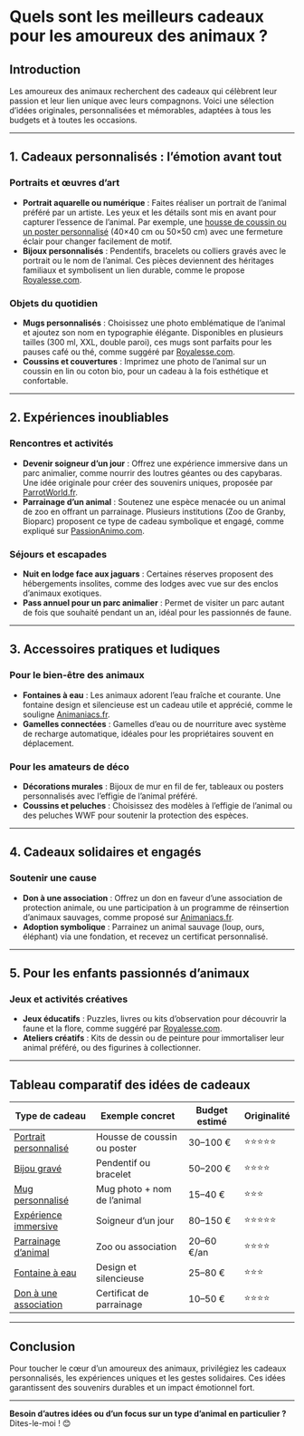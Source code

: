 # Quels sont les meilleurs cadeaux pour les amoureux des animaux ?

## Introduction
Les amoureux des animaux recherchent des cadeaux qui célèbrent leur passion et leur lien unique avec leurs compagnons. Voici une sélection d’idées originales, personnalisées et mémorables, adaptées à tous les budgets et à toutes les occasions.

---

## 1. Cadeaux personnalisés : l’émotion avant tout

### Portraits et œuvres d’art
- **Portrait aquarelle ou numérique** : Faites réaliser un portrait de l’animal préféré par un artiste. Les yeux et les détails sont mis en avant pour capturer l’essence de l’animal. Par exemple, une [housse de coussin ou un poster personnalisé](https://royalesse.com/blogs/les-lettres-royales/lart-de-capturer-lame-de-votre-animal-en-portrait) (40×40 cm ou 50×50 cm) avec une fermeture éclair pour changer facilement de motif.
- **Bijoux personnalisés** : Pendentifs, bracelets ou colliers gravés avec le portrait ou le nom de l’animal. Ces pièces deviennent des héritages familiaux et symbolisent un lien durable, comme le propose [Royalesse.com](https://royalesse.com/blogs/les-lettres-royales/les-bijoux-personnalises-un-cadeau-ideal-pour-les-amoureux-des-chiens-chats-et-lapins).

### Objets du quotidien
- **Mugs personnalisés** : Choisissez une photo emblématique de l’animal et ajoutez son nom en typographie élégante. Disponibles en plusieurs tailles (300 ml, XXL, double paroi), ces mugs sont parfaits pour les pauses café ou thé, comme suggéré par [Royalesse.com](https://royalesse.com/blogs/les-lettres-royales/10-idees-de-cadeaux-personnalises-pour-un-amoureux-des-chats).
- **Coussins et couvertures** : Imprimez une photo de l’animal sur un coussin en lin ou coton bio, pour un cadeau à la fois esthétique et confortable.

---

## 2. Expériences inoubliables

### Rencontres et activités
- **Devenir soigneur d’un jour** : Offrez une expérience immersive dans un parc animalier, comme nourrir des loutres géantes ou des capybaras. Une idée originale pour créer des souvenirs uniques, proposée par [ParrotWorld.fr](https://www.parrotworld.fr/fr/les-experiences-immersives/cadeaux-experiences-animaux-insolites).
- **Parrainage d’un animal** : Soutenez une espèce menacée ou un animal de zoo en offrant un parrainage. Plusieurs institutions (Zoo de Granby, Bioparc) proposent ce type de cadeau symbolique et engagé, comme expliqué sur [PassionAnimo.com](https://www.passionanimo.com/cinq-idees-cadeaux/).

### Séjours et escapades
- **Nuit en lodge face aux jaguars** : Certaines réserves proposent des hébergements insolites, comme des lodges avec vue sur des enclos d’animaux exotiques.
- **Pass annuel pour un parc animalier** : Permet de visiter un parc autant de fois que souhaité pendant un an, idéal pour les passionnés de faune.

---

## 3. Accessoires pratiques et ludiques

### Pour le bien-être des animaux
- **Fontaines à eau** : Les animaux adorent l’eau fraîche et courante. Une fontaine design et silencieuse est un cadeau utile et apprécié, comme le souligne [Animaniacs.fr](http://www.animaniacs.fr/10-cadeaux-pour-amoureux-animaux/).
- **Gamelles connectées** : Gamelles d’eau ou de nourriture avec système de recharge automatique, idéales pour les propriétaires souvent en déplacement.

### Pour les amateurs de déco
- **Décorations murales** : Bijoux de mur en fil de fer, tableaux ou posters personnalisés avec l’effigie de l’animal préféré.
- **Coussins et peluches** : Choisissez des modèles à l’effigie de l’animal ou des peluches WWF pour soutenir la protection des espèces.

---

## 4. Cadeaux solidaires et engagés

### Soutenir une cause
- **Don à une association** : Offrez un don en faveur d’une association de protection animale, ou une participation à un programme de réinsertion d’animaux sauvages, comme proposé sur [Animaniacs.fr](http://www.animaniacs.fr/10-cadeaux-pour-amoureux-animaux/).
- **Adoption symbolique** : Parrainez un animal sauvage (loup, ours, éléphant) via une fondation, et recevez un certificat personnalisé.

---

## 5. Pour les enfants passionnés d’animaux

### Jeux et activités créatives
- **Jeux éducatifs** : Puzzles, livres ou kits d’observation pour découvrir la faune et la flore, comme suggéré par [Royalesse.com](https://royalesse.com/blogs/les-lettres-royales/quel-cadeau-offrir-a-un-enfant-qui-adore-les-animaux).
- **Ateliers créatifs** : Kits de dessin ou de peinture pour immortaliser leur animal préféré, ou des figurines à collectionner.

---

## Tableau comparatif des idées de cadeaux



<custom-element data-json="%7B%22type%22%3A%22table-metadata%22%2C%22attributes%22%3A%7B%22title%22%3A%22Comparatif%20des%20meilleurs%20cadeaux%20pour%20amoureux%20des%20animaux%22%7D%7D" />



| Type de cadeau          | Exemple concret                          | Budget estimé  | Originalité |
|-------------------------|-----------------------------------------|-----------------|-------------|
| [Portrait personnalisé](https://royalesse.com/blogs/les-lettres-royales/lart-de-capturer-lame-de-votre-animal-en-portrait)   | Housse de coussin ou poster             | 30–100 €        | ⭐⭐⭐⭐⭐     |
| [Bijou gravé](https://royalesse.com/blogs/les-lettres-royales/les-bijoux-personnalises-un-cadeau-ideal-pour-les-amoureux-des-chiens-chats-et-lapins)             | Pendentif ou bracelet                   | 50–200 €        | ⭐⭐⭐⭐      |
| [Mug personnalisé](https://royalesse.com/blogs/les-lettres-royales/10-idees-de-cadeaux-personnalises-pour-un-amoureux-des-chats)         | Mug photo + nom de l’animal             | 15–40 €         | ⭐⭐⭐        |
| [Expérience immersive](https://www.parrotworld.fr/fr/les-experiences-immersives/cadeaux-experiences-animaux-insolites)     | Soigneur d’un jour                      | 80–150 €        | ⭐⭐⭐⭐⭐     |
| [Parrainage d’animal](https://www.passionanimo.com/cinq-idees-cadeaux/)     | Zoo ou association                       | 20–60 €/an      | ⭐⭐⭐⭐      |
| [Fontaine à eau](http://www.animaniacs.fr/10-cadeaux-pour-amoureux-animaux/)           | Design et silencieuse                   | 25–80 €         | ⭐⭐⭐        |
| [Don à une association](http://www.animaniacs.fr/10-cadeaux-pour-amoureux-animaux/)   | Certificat de parrainage                | 10–50 €         | ⭐⭐⭐⭐      |

---

## Conclusion
Pour toucher le cœur d’un amoureux des animaux, privilégiez les cadeaux personnalisés, les expériences uniques et les gestes solidaires. Ces idées garantissent des souvenirs durables et un impact émotionnel fort.

---
**Besoin d’autres idées ou d’un focus sur un type d’animal en particulier ?** Dites-le-moi ! 😊
